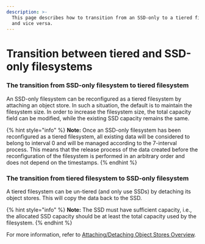 ```yaml
---
description: >-
  This page describes how to transition from an SSD-only to a tiered filesystem,
  and vice versa.
---
```


# Transition between tiered and SSD-only filesystems

### The transition from SSD-only filesystem to tiered filesystem

An SSD-only filesystem can be reconfigured as a tiered filesystem by attaching an object store. In such a situation, the default is to maintain the filesystem size. In order to increase the filesystem size, the total capacity field can be modified, while the existing SSD capacity remains the same.

{% hint style="info" %}
**Note:** Once an SSD-only filesystem has been reconfigured as a tiered filesystem, all existing data will be considered to belong to interval 0 and will be managed according to the 7-interval process. This means that the release process of the data created before the reconfiguration of the filesystem is performed in an arbitrary order and does not depend on the timestamps.
{% endhint %}

### The transition from tiered filesystem to SSD-only filesystem

A tiered filesystem can be un-tiered (and only use SSDs) by detaching its object stores. This will copy the data back to the SSD.

{% hint style="info" %}
**Note:** The SSD must have sufficient capacity, i.e., the allocated SSD capacity should be at least the total capacity used by the filesystem.
{% endhint %}

For more information, refer to [Attaching/Detaching Object Stores Overview](../attaching-detaching-object-stores-to-from-filesystems.md#overview).
